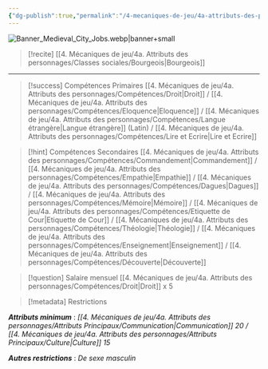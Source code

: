 ```yaml
---
{"dg-publish":true,"permalink":"/4-mecaniques-de-jeu/4a-attributs-des-personnages/metiers/avocat/"}
---
```


![Banner_Medieval_City_Jobs.webp|banner+small](/img/user/Z.%20Ressources/Banner_Medieval_City_Jobs.webp)

>[!recite] [[4. Mécaniques de jeu/4a. Attributs des personnages/Classes sociales/Bourgeois\|Bourgeois]] 



---

>[!success] Compétences Primaires
> [[4. Mécaniques de jeu/4a. Attributs des personnages/Compétences/Droit\|Droit]] / [[4. Mécaniques de jeu/4a. Attributs des personnages/Compétences/Eloquence\|Eloquence]] / [[4. Mécaniques de jeu/4a. Attributs des personnages/Compétences/Langue étrangère\|Langue étrangère]] (Latin) / [[4. Mécaniques de jeu/4a. Attributs des personnages/Compétences/Lire et Ecrire\|Lire et Ecrire]] 

>[!hint] Compétences Secondaires
> [[4. Mécaniques de jeu/4a. Attributs des personnages/Compétences/Commandement\|Commandement]] / [[4. Mécaniques de jeu/4a. Attributs des personnages/Compétences/Empathie\|Empathie]] / [[4. Mécaniques de jeu/4a. Attributs des personnages/Compétences/Dagues\|Dagues]] / [[4. Mécaniques de jeu/4a. Attributs des personnages/Compétences/Mémoire\|Mémoire]] / [[4. Mécaniques de jeu/4a. Attributs des personnages/Compétences/Etiquette de Cour\|Etiquette de Cour]] / [[4. Mécaniques de jeu/4a. Attributs des personnages/Compétences/Théologie\|Théologie]] / [[4. Mécaniques de jeu/4a. Attributs des personnages/Compétences/Enseignement\|Enseignement]] / [[4. Mécaniques de jeu/4a. Attributs des personnages/Compétences/Découverte\|Découverte]] 

>[!question] Salaire mensuel 
> [[4. Mécaniques de jeu/4a. Attributs des personnages/Compétences/Droit\|Droit]] x 5

>[!metadata] Restrictions

***Attributs minimum*** : *[[4. Mécaniques de jeu/4a. Attributs des personnages/Attributs Principaux/Communication\|Communication]] 20 / [[4. Mécaniques de jeu/4a. Attributs des personnages/Attributs Principaux/Culture\|Culture]] 15*

***Autres restrictions*** : *De sexe masculin*
